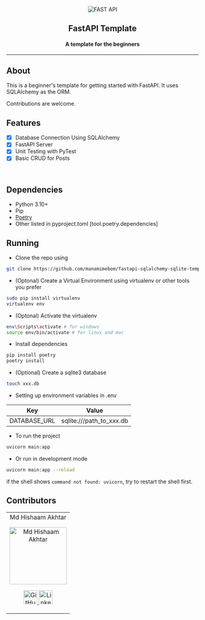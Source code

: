 <p align="center">
<img src="https://fastapi.tiangolo.com/img/logo-margin/logo-teal.png" alt="FAST API"/>
<h2 align="center"> FastAPI Template </h2>
<h4 align="center"> A template for the beginners </h4>

---

## About

This is a beginner's template for getting started with FastAPI.
It uses SQLAlchemy as the ORM.

Contributions are welcome.

## Features

- [x] Database Connection Using SQLAlchemy
- [x] FastAPI Server
- [x] Unit Testing with PyTest
- [x] Basic CRUD for Posts

<br>

## Dependencies

- Python 3.10+
- Pip
- [Poetry](https://python-poetry.org/docs/)
- Other listed in pyproject.toml [tool.poetry.dependencies]

## Running

- Clone the repo using

```bash
git clone https://github.com/manamimebom/fastapi-sqlalchemy-sqlite-template.git
```

- (Optonal) Create a Virtual Environment using virtualenv or other tools you prefer

```bash
sudo pip install virtualenv
virtualenv env
```

- (Optonal) Activate the virtualenv

```bash
env\Scripts\activate # for windows
source env/bin/activate # for linux and mac
```

- Install dependencies

```bash
pip install poetry
poetry install
```

- (Optional) Create a sqlite3 database

```bash
touch xxx.db
```

- Setting up environment variables in .env

| Key          | Value                    |
| ------------ | ------------------------ |
| DATABASE_URL | sqlite:///path_to_xxx.db |

- To run the project

```bash
uvicorn main:app
```

- Or run in development mode

```bash
uvicorn main:app --reload
```

if the shell shows `command not found: uvicorn`, try to restart the shell first.

## Contributors

<table>
	<tr align="center">
		<td>
		Md Hishaam Akhtar
		<p align="center">
			<img src = "https://user-images.githubusercontent.com/58990970/103586688-9cde9700-4f0b-11eb-915c-0d8b9a555159.JPG" width="150" height="150" alt="Md Hishaam Akhtar">
		</p>
			<p align="center">
				<a href = "https://github.com/mdhishaamakhtar">
					<img src = "https://www.iconninja.com/files/241/825/211/round-collaboration-social-github-code-circle-network-icon.svg" width="36" height = "36" alt="GitHub"/>
				</a>
				<a href = "https://www.linkedin.com/in/mdhishaamakhtar">
					<img src = "https://www.iconninja.com/files/863/607/751/network-linkedin-social-connection-circular-circle-media-icon.svg" width="36" height="36" alt="LinkedIn"/>
				</a>
			</p>
		</td>
	</tr>
</table>
